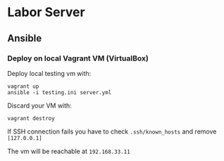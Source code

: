 # Labor Server

## Ansible

### Deploy on local Vagrant VM (VirtualBox)

Deploy local testing vm with:

    vagrant up
    ansible -i testing.ini server.yml

Discard your VM with:

    vagrant destroy

If SSH connection fails you have to check `.ssh/known_hosts` and remove `[127.0.0.1]` 

The vm will be reachable at `192.168.33.11`
